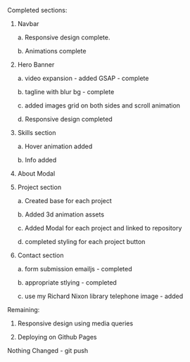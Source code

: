 Completed sections:

1. Navbar

    a. Responsive design complete.

    b. Animations complete

2. Hero Banner

   a. video expansion - added GSAP - complete

   b. tagline with blur bg - complete

   c. added images grid on both sides and scroll animation

   d. Responsive design completed

5. Skills section

    a. Hover animation added

    b. Info added

6. About Modal

7. Project section

    a. Created base for each project

    b. Added 3d animation assets

    c. Added Modal for each project and linked to repository

    d. completed styling for each project button

8. Contact section

    a. form submission emailjs - completed
   
    b. appropriate stlying - completed

    c. use my Richard Nixon library telephone image - added

Remaining:
   
1. Responsive design using media queries

2. Deploying on Github Pages

Nothing Changed - git push
